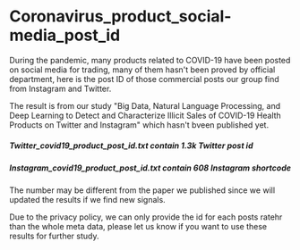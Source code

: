 # Coronavirus_product_social-media_post_id
During the pandemic, many products related to COVID-19 have been posted on social media for trading, many of them hasn't been proved by official department, here is the post ID of those commercial posts our group find from Instagram and Twitter. 

The result is from our study "Big Data, Natural Language Processing, and Deep Learning to Detect and Characterize Illicit Sales of COVID-19 Health Products on Twitter and Instagram" which hasn't bveen published yet.

##### Twitter_covid19_product_post_id.txt contain 1.3k Twitter post id
##### Instagram_covid19_product_post_id.txt contain 608 Instagram shortcode

The number may be different from the paper we published since we will updated the results if we find new signals.

Due to the privacy policy, we can only provide the id for each posts ratehr than the whole meta data, please let us know if you want to use these results for further study.
